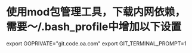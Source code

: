 # 使用mod包管理工具，下载内网依赖，需要～/.bash_profile中增加以下设置
export GOPRIVATE="git.code.oa.com"
export GIT_TERMINAL_PROMPT=1